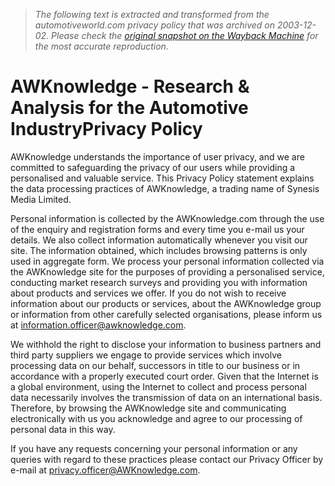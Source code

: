 > *The following text is extracted and transformed from the automotiveworld.com privacy policy that was archived on 2003-12-02. Please check the [original snapshot on the Wayback Machine](https://web.archive.org/web/20031202025321id_/http%3A//www.awknowledge.com/about/privacy.asp) for the most accurate reproduction.*

# AWKnowledge - Research & Analysis for the Automotive IndustryPrivacy Policy

AWKnowledge understands the importance of user privacy, and we are committed to safeguarding the privacy of our users while providing a personalised and valuable service. This Privacy Policy statement explains the data processing practices of AWKnowledge, a trading name of Synesis Media Limited. 

Personal information is collected by the AWKnowledge.com through the use of the enquiry and registration forms and every time you e-mail us your details. We also collect information automatically whenever you visit our site. The information obtained, which includes browsing patterns is only used in aggregate form. We process your personal information collected via the AWKnowledge site for the purposes of providing a personalised service, conducting market research surveys and providing you with information about products and services we offer. If you do not wish to receive information about our products or services, about the AWKnowledge group or information from other carefully selected organisations, please inform us at [information.officer@awknowledge.com](mailto:information.officer@awknowledge.com).

We withhold the right to disclose your information to business partners and third party suppliers we engage to provide services which involve processing data on our behalf, successors in title to our business or in accordance with a properly executed court order. Given that the Internet is a global environment, using the Internet to collect and process personal data necessarily involves the transmission of data on an international basis. Therefore, by browsing the AWKnowledge site and communicating electronically with us you acknowledge and agree to our processing of personal data in this way.

If you have any requests concerning your personal information or any queries with regard to these practices please contact our Privacy Officer by e-mail at [privacy.officer@AWKnowledge.com](mailto:privacy.officer@AWKnowledge.com).
